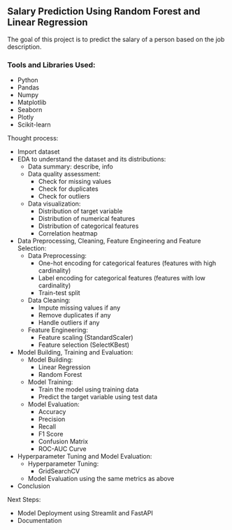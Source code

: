 ## Salary Prediction Using Random Forest and Linear Regression

The goal of this project is to predict the salary of a person based on the job description.

### Tools and Libraries Used:
- Python
- Pandas
- Numpy
- Matplotlib
- Seaborn
- Plotly
- Scikit-learn


Thought process:
- Import dataset
- EDA to understand the dataset and its distributions:
  - Data summary: describe, info
  - Data quality assessment: 
    - Check for missing values
    - Check for duplicates
    - Check for outliers
  - Data visualization: 
    - Distribution of target variable
    - Distribution of numerical features
    - Distribution of categorical features
    - Correlation heatmap
- Data Preprocessing, Cleaning, Feature Engineering and Feature Selection:
  - Data Preprocessing:
    - One-hot encoding for categorical features (features with high cardinality)
    - Label encoding for categorical features (features with low cardinality)
    - Train-test split
  - Data Cleaning:
    - Impute missing values if any
    - Remove duplicates if any
    - Handle outliers if any
  - Feature Engineering:
    - Feature scaling (StandardScaler)
    - Feature selection (SelectKBest)
- Model Building, Training and Evaluation:
  - Model Building:
    - Linear Regression
    - Random Forest
  - Model Training:
    - Train the model using training data
    - Predict the target variable using test data
  - Model Evaluation:
    - Accuracy
    - Precision
    - Recall
    - F1 Score
    - Confusion Matrix
    - ROC-AUC Curve
- Hyperparameter Tuning and Model Evaluation:
  - Hyperparameter Tuning:
    - GridSearchCV
  - Model Evaluation using the same metrics as above
- Conclusion

Next Steps:
- Model Deployment using Streamlit and FastAPI
- Documentation